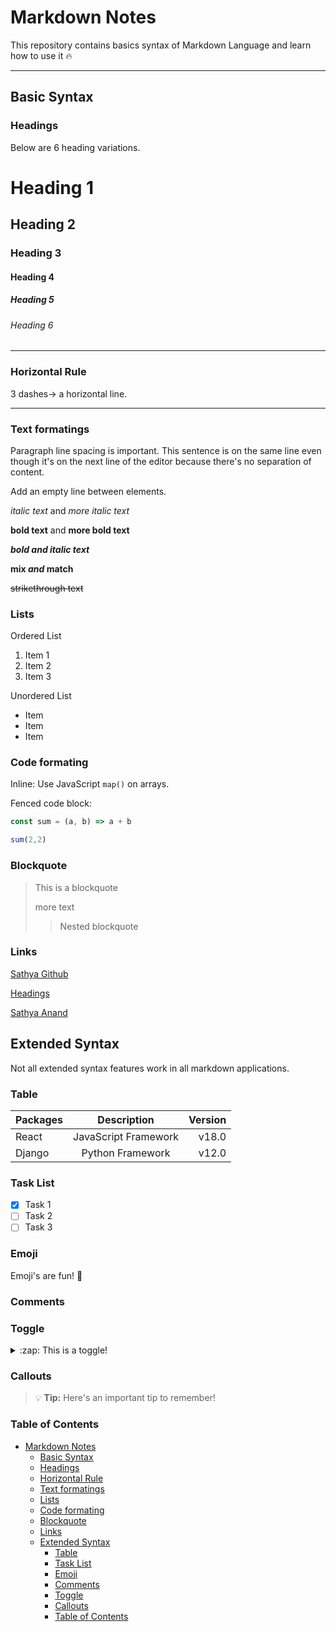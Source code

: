 # Markdown Notes

This repository contains basics syntax of Markdown Language and learn how to use it :fire:

--- 

## Basic Syntax

### Headings

Below are 6 heading variations. 

# Heading 1

## Heading 2

### Heading 3

#### Heading 4

##### Heading 5

###### Heading 6

---

### Horizontal Rule

3 dashes-> a horizontal line.

---

### Text formatings

Paragraph line spacing is important.
This sentence is on the same line even though it's on the next line of the editor because there's no separation of content.

Add an empty line between elements.

*italic text* and _more italic text_

**bold text** and __more bold text__

***bold and italic text***

**mix *and* match**

~~strikethrough text~~

### Lists

Ordered List

1. Item 1
1. Item 2
1. Item 3

Unordered List

- Item
- Item
- Item

### Code formating

Inline: Use JavaScript `map()` on arrays. 

Fenced code block:

```js
const sum = (a, b) => a + b

sum(2,2)
```

### Blockquote

> This is a blockquote
> 
> more text
> 
> > Nested blockquote

### Links

[Sathya Github](https://github.com/Saan-king 'Sathya Github')

[Headings](#headings)

[Sathya Anand][saan]

[saan]: https://github.com/Saan-king 'codeSTACKr YouTube'

## Extended Syntax

Not all extended syntax features work in all markdown applications. 

### Table

| Packages | Description          | Version |
| :---     |    :----:            |    ---: |
| React    | JavaScript Framework | v18.0   |
| Django   |     Python Framework      | v12.0   |

### Task List

- [x] Task 1
- [ ] Task 2
- [ ] Task 3

### Emoji

Emoji's are fun! :tada:

### Comments

[This is a hidden comment.]: # 

### Toggle

<details>
  <summary>:zap: This is a toggle!</summary>

  Contents of toggle.
</details>

### Callouts

> :bulb: **Tip:** Here's an important tip to remember!

### Table of Contents

- [Markdown Notes](#markdown-notes)
    - [Basic Syntax](#basic-syntax)
    - [Headings](#headings)
    - [Horizontal Rule](#horizontal-rule)
    - [Text formatings](#text-formatings)
    - [Lists](#lists)
    - [Code formating](#code-formating)
    - [Blockquote](#blockquote)
    - [Links](#links)
  - [Extended Syntax](#extended-syntax)
      - [Table](#table)
     - [Task List](#task-list)
     - [Emoji](#emoji)
     - [Comments](#comments)
     - [Toggle](#toggle)
     - [Callouts](#callouts)
     - [Table of Contents](#table-of-contents)
